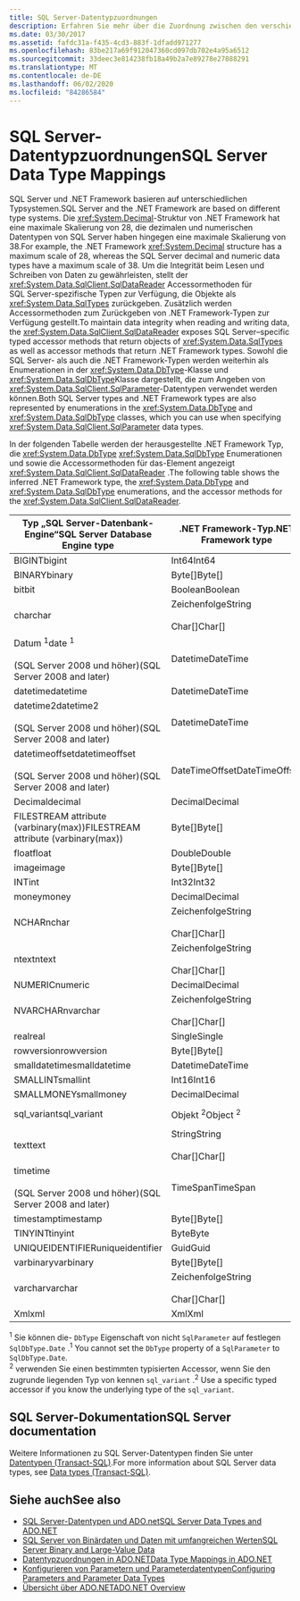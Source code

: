 ```yaml
---
title: SQL Server-Datentypzuordnungen
description: Erfahren Sie mehr über die Zuordnung zwischen den verschiedenen Typsystemen für SQL Server und die .NET Framework. In diesem Artikel wird zusammengefasst, wie die Systeme in ADO.net interagieren.
ms.date: 03/30/2017
ms.assetid: fafdc31a-f435-4cd3-883f-1dfadd971277
ms.openlocfilehash: 83be217a69f912047360cd097db702e4a95a6512
ms.sourcegitcommit: 33deec3e814238fb18a49b2a7e89278e27888291
ms.translationtype: MT
ms.contentlocale: de-DE
ms.lasthandoff: 06/02/2020
ms.locfileid: "84286584"
---
```

# <a name="sql-server-data-type-mappings"></a><span data-ttu-id="2a8a4-104">SQL Server-Datentypzuordnungen</span><span class="sxs-lookup"><span data-stu-id="2a8a4-104">SQL Server Data Type Mappings</span></span>
<span data-ttu-id="2a8a4-105">SQL Server und .NET Framework basieren auf unterschiedlichen Typsystemen.</span><span class="sxs-lookup"><span data-stu-id="2a8a4-105">SQL Server and the .NET Framework are based on different type systems.</span></span> <span data-ttu-id="2a8a4-106">Die <xref:System.Decimal>-Struktur von .NET Framework hat eine maximale Skalierung von 28, die dezimalen und numerischen Datentypen von SQL Server haben hingegen eine maximale Skalierung von 38.</span><span class="sxs-lookup"><span data-stu-id="2a8a4-106">For example, the .NET Framework <xref:System.Decimal> structure has a maximum scale of 28, whereas the SQL Server decimal and numeric data types have a maximum scale of 38.</span></span> <span data-ttu-id="2a8a4-107">Um die Integrität beim Lesen und Schreiben von Daten zu gewährleisten, stellt der <xref:System.Data.SqlClient.SqlDataReader> Accessormethoden für SQL Server-spezifische Typen zur Verfügung, die Objekte als <xref:System.Data.SqlTypes> zurückgeben. Zusätzlich werden Accessormethoden zum Zurückgeben von .NET Framework-Typen zur Verfügung gestellt.</span><span class="sxs-lookup"><span data-stu-id="2a8a4-107">To maintain data integrity when reading and writing data, the  <xref:System.Data.SqlClient.SqlDataReader> exposes SQL Server–specific typed accessor methods that return objects of <xref:System.Data.SqlTypes> as well as accessor methods that return .NET Framework types.</span></span> <span data-ttu-id="2a8a4-108">Sowohl die SQL Server- als auch die .NET Framework-Typen werden weiterhin als Enumerationen in der <xref:System.Data.DbType>-Klasse und <xref:System.Data.SqlDbType>Klasse dargestellt, die zum Angeben von <xref:System.Data.SqlClient.SqlParameter>-Datentypen verwendet werden können.</span><span class="sxs-lookup"><span data-stu-id="2a8a4-108">Both SQL Server types and .NET Framework types are also represented by enumerations in the <xref:System.Data.DbType> and <xref:System.Data.SqlDbType> classes, which you can use when specifying <xref:System.Data.SqlClient.SqlParameter> data types.</span></span>  
  
 <span data-ttu-id="2a8a4-109">In der folgenden Tabelle werden der herausgestellte .NET Framework Typ, die <xref:System.Data.DbType> <xref:System.Data.SqlDbType> Enumerationen und sowie die Accessormethoden für das-Element angezeigt <xref:System.Data.SqlClient.SqlDataReader> .</span><span class="sxs-lookup"><span data-stu-id="2a8a4-109">The following table shows the inferred .NET Framework type, the <xref:System.Data.DbType> and <xref:System.Data.SqlDbType> enumerations, and the accessor methods for the <xref:System.Data.SqlClient.SqlDataReader>.</span></span>  
  
|<span data-ttu-id="2a8a4-110">Typ „SQL Server-Datenbank-Engine“</span><span class="sxs-lookup"><span data-stu-id="2a8a4-110">SQL Server Database Engine type</span></span>|<span data-ttu-id="2a8a4-111">.NET Framework-Typ</span><span class="sxs-lookup"><span data-stu-id="2a8a4-111">.NET Framework type</span></span>|<span data-ttu-id="2a8a4-112">SqlDbType-Enumeration</span><span class="sxs-lookup"><span data-stu-id="2a8a4-112">SqlDbType enumeration</span></span>|<span data-ttu-id="2a8a4-113">SqlDataReader-Accessor vom Typ SqlTypes</span><span class="sxs-lookup"><span data-stu-id="2a8a4-113">SqlDataReader SqlTypes typed accessor</span></span>|<span data-ttu-id="2a8a4-114">DbType-Enumeration</span><span class="sxs-lookup"><span data-stu-id="2a8a4-114">DbType enumeration</span></span>|<span data-ttu-id="2a8a4-115">SqlDataReader-Accessor vom DbType-Typ</span><span class="sxs-lookup"><span data-stu-id="2a8a4-115">SqlDataReader DbType typed accessor</span></span>|  
|-------------------------------------|-------------------------|---------------------------|-------------------------------------------|------------------------|-----------------------------------------|  
|<span data-ttu-id="2a8a4-116">BIGINT</span><span class="sxs-lookup"><span data-stu-id="2a8a4-116">bigint</span></span>|<span data-ttu-id="2a8a4-117">Int64</span><span class="sxs-lookup"><span data-stu-id="2a8a4-117">Int64</span></span>|<xref:System.Data.SqlDbType.BigInt>|<xref:System.Data.SqlClient.SqlDataReader.GetSqlInt64%2A>|<xref:System.Data.DbType.Int64>|<xref:System.Data.SqlClient.SqlDataReader.GetInt64%2A>|  
|<span data-ttu-id="2a8a4-118">BINARY</span><span class="sxs-lookup"><span data-stu-id="2a8a4-118">binary</span></span>|<span data-ttu-id="2a8a4-119">Byte[]</span><span class="sxs-lookup"><span data-stu-id="2a8a4-119">Byte[]</span></span>|<xref:System.Data.SqlDbType.VarBinary>|<xref:System.Data.SqlClient.SqlDataReader.GetSqlBinary%2A>|<xref:System.Data.DbType.Binary>|<xref:System.Data.SqlClient.SqlDataReader.GetBytes%2A>|  
|<span data-ttu-id="2a8a4-120">bit</span><span class="sxs-lookup"><span data-stu-id="2a8a4-120">bit</span></span>|<span data-ttu-id="2a8a4-121">Boolean</span><span class="sxs-lookup"><span data-stu-id="2a8a4-121">Boolean</span></span>|<xref:System.Data.SqlDbType.Bit>|<xref:System.Data.SqlClient.SqlDataReader.GetSqlBoolean%2A>|<xref:System.Data.DbType.Boolean>|<xref:System.Data.SqlClient.SqlDataReader.GetBoolean%2A>|  
|<span data-ttu-id="2a8a4-122">char</span><span class="sxs-lookup"><span data-stu-id="2a8a4-122">char</span></span>|<span data-ttu-id="2a8a4-123">Zeichenfolge</span><span class="sxs-lookup"><span data-stu-id="2a8a4-123">String</span></span><br /><br /> <span data-ttu-id="2a8a4-124">Char[]</span><span class="sxs-lookup"><span data-stu-id="2a8a4-124">Char[]</span></span>|<xref:System.Data.SqlDbType.Char>|<xref:System.Data.SqlClient.SqlDataReader.GetSqlString%2A>|<span data-ttu-id="2a8a4-125"><xref:System.Data.DbType.AnsiStringFixedLength>,</span><span class="sxs-lookup"><span data-stu-id="2a8a4-125"><xref:System.Data.DbType.AnsiStringFixedLength>,</span></span><br /><br /> <xref:System.Data.DbType.String>|<xref:System.Data.SqlClient.SqlDataReader.GetString%2A><br /><br /> <xref:System.Data.SqlClient.SqlDataReader.GetChars%2A>|  
|<span data-ttu-id="2a8a4-126">Datum <sup>1</sup></span><span class="sxs-lookup"><span data-stu-id="2a8a4-126">date <sup>1</sup></span></span><br /><br /> <span data-ttu-id="2a8a4-127">(SQL Server 2008 und höher)</span><span class="sxs-lookup"><span data-stu-id="2a8a4-127">(SQL Server 2008 and later)</span></span>|<span data-ttu-id="2a8a4-128">Datetime</span><span class="sxs-lookup"><span data-stu-id="2a8a4-128">DateTime</span></span>|<span data-ttu-id="2a8a4-129"><xref:System.Data.SqlDbType.Date><sup>1</sup></span><span class="sxs-lookup"><span data-stu-id="2a8a4-129"><xref:System.Data.SqlDbType.Date> <sup>1</sup></span></span>|<xref:System.Data.SqlClient.SqlDataReader.GetSqlDateTime%2A>|<span data-ttu-id="2a8a4-130"><xref:System.Data.DbType.Date><sup>1</sup></span><span class="sxs-lookup"><span data-stu-id="2a8a4-130"><xref:System.Data.DbType.Date> <sup>1</sup></span></span>|<xref:System.Data.SqlClient.SqlDataReader.GetDateTime%2A>|  
|<span data-ttu-id="2a8a4-131">datetime</span><span class="sxs-lookup"><span data-stu-id="2a8a4-131">datetime</span></span>|<span data-ttu-id="2a8a4-132">Datetime</span><span class="sxs-lookup"><span data-stu-id="2a8a4-132">DateTime</span></span>|<xref:System.Data.SqlDbType.DateTime>|<xref:System.Data.SqlClient.SqlDataReader.GetSqlDateTime%2A>|<xref:System.Data.DbType.DateTime>|<xref:System.Data.SqlClient.SqlDataReader.GetDateTime%2A>|  
|<span data-ttu-id="2a8a4-133">datetime2</span><span class="sxs-lookup"><span data-stu-id="2a8a4-133">datetime2</span></span><br /><br /> <span data-ttu-id="2a8a4-134">(SQL Server 2008 und höher)</span><span class="sxs-lookup"><span data-stu-id="2a8a4-134">(SQL Server 2008 and later)</span></span>|<span data-ttu-id="2a8a4-135">Datetime</span><span class="sxs-lookup"><span data-stu-id="2a8a4-135">DateTime</span></span>|<xref:System.Data.SqlDbType.DateTime2>|<span data-ttu-id="2a8a4-136">Keine</span><span class="sxs-lookup"><span data-stu-id="2a8a4-136">None</span></span>|<xref:System.Data.DbType.DateTime2>|<xref:System.Data.SqlClient.SqlDataReader.GetDateTime%2A>|  
|<span data-ttu-id="2a8a4-137">datetimeoffset</span><span class="sxs-lookup"><span data-stu-id="2a8a4-137">datetimeoffset</span></span><br /><br /> <span data-ttu-id="2a8a4-138">(SQL Server 2008 und höher)</span><span class="sxs-lookup"><span data-stu-id="2a8a4-138">(SQL Server 2008 and later)</span></span>|<span data-ttu-id="2a8a4-139">DateTimeOffset</span><span class="sxs-lookup"><span data-stu-id="2a8a4-139">DateTimeOffset</span></span>|<xref:System.Data.SqlDbType.DateTimeOffset>|<span data-ttu-id="2a8a4-140">Keine</span><span class="sxs-lookup"><span data-stu-id="2a8a4-140">none</span></span>|<xref:System.Data.DbType.DateTimeOffset>|<xref:System.Data.SqlClient.SqlDataReader.GetDateTimeOffset%2A>|  
|<span data-ttu-id="2a8a4-141">Decimal</span><span class="sxs-lookup"><span data-stu-id="2a8a4-141">decimal</span></span>|<span data-ttu-id="2a8a4-142">Decimal</span><span class="sxs-lookup"><span data-stu-id="2a8a4-142">Decimal</span></span>|<xref:System.Data.SqlDbType.Decimal>|<xref:System.Data.SqlClient.SqlDataReader.GetSqlDecimal%2A>|<xref:System.Data.DbType.Decimal>|<xref:System.Data.SqlClient.SqlDataReader.GetDecimal%2A>|  
|<span data-ttu-id="2a8a4-143">FILESTREAM attribute (varbinary(max))</span><span class="sxs-lookup"><span data-stu-id="2a8a4-143">FILESTREAM attribute (varbinary(max))</span></span>|<span data-ttu-id="2a8a4-144">Byte[]</span><span class="sxs-lookup"><span data-stu-id="2a8a4-144">Byte[]</span></span>|<xref:System.Data.SqlDbType.VarBinary>|<xref:System.Data.SqlClient.SqlDataReader.GetSqlBytes%2A>|<xref:System.Data.DbType.Binary>|<xref:System.Data.SqlClient.SqlDataReader.GetBytes%2A>|  
|<span data-ttu-id="2a8a4-145">float</span><span class="sxs-lookup"><span data-stu-id="2a8a4-145">float</span></span>|<span data-ttu-id="2a8a4-146">Double</span><span class="sxs-lookup"><span data-stu-id="2a8a4-146">Double</span></span>|<xref:System.Data.SqlDbType.Float>|<xref:System.Data.SqlClient.SqlDataReader.GetSqlDouble%2A>|<xref:System.Data.DbType.Double>|<xref:System.Data.SqlClient.SqlDataReader.GetDouble%2A>|  
|<span data-ttu-id="2a8a4-147">image</span><span class="sxs-lookup"><span data-stu-id="2a8a4-147">image</span></span>|<span data-ttu-id="2a8a4-148">Byte[]</span><span class="sxs-lookup"><span data-stu-id="2a8a4-148">Byte[]</span></span>|<xref:System.Data.SqlDbType.Binary>|<xref:System.Data.SqlClient.SqlDataReader.GetSqlBinary%2A>|<xref:System.Data.DbType.Binary>|<xref:System.Data.SqlClient.SqlDataReader.GetBytes%2A>|  
|<span data-ttu-id="2a8a4-149">INT</span><span class="sxs-lookup"><span data-stu-id="2a8a4-149">int</span></span>|<span data-ttu-id="2a8a4-150">Int32</span><span class="sxs-lookup"><span data-stu-id="2a8a4-150">Int32</span></span>|<xref:System.Data.SqlDbType.Int>|<xref:System.Data.SqlClient.SqlDataReader.GetSqlInt32%2A>|<xref:System.Data.DbType.Int32>|<xref:System.Data.SqlClient.SqlDataReader.GetInt32%2A>|  
|<span data-ttu-id="2a8a4-151">money</span><span class="sxs-lookup"><span data-stu-id="2a8a4-151">money</span></span>|<span data-ttu-id="2a8a4-152">Decimal</span><span class="sxs-lookup"><span data-stu-id="2a8a4-152">Decimal</span></span>|<xref:System.Data.SqlDbType.Money>|<xref:System.Data.SqlClient.SqlDataReader.GetSqlMoney%2A>|<xref:System.Data.DbType.Decimal>|<xref:System.Data.SqlClient.SqlDataReader.GetDecimal%2A>|  
|<span data-ttu-id="2a8a4-153">NCHAR</span><span class="sxs-lookup"><span data-stu-id="2a8a4-153">nchar</span></span>|<span data-ttu-id="2a8a4-154">Zeichenfolge</span><span class="sxs-lookup"><span data-stu-id="2a8a4-154">String</span></span><br /><br /> <span data-ttu-id="2a8a4-155">Char[]</span><span class="sxs-lookup"><span data-stu-id="2a8a4-155">Char[]</span></span>|<xref:System.Data.SqlDbType.NChar>|<xref:System.Data.SqlClient.SqlDataReader.GetSqlString%2A>|<xref:System.Data.DbType.StringFixedLength>|<xref:System.Data.SqlClient.SqlDataReader.GetString%2A><br /><br /> <xref:System.Data.SqlClient.SqlDataReader.GetChars%2A>|  
|<span data-ttu-id="2a8a4-156">ntext</span><span class="sxs-lookup"><span data-stu-id="2a8a4-156">ntext</span></span>|<span data-ttu-id="2a8a4-157">Zeichenfolge</span><span class="sxs-lookup"><span data-stu-id="2a8a4-157">String</span></span><br /><br /> <span data-ttu-id="2a8a4-158">Char[]</span><span class="sxs-lookup"><span data-stu-id="2a8a4-158">Char[]</span></span>|<xref:System.Data.SqlDbType.NText>|<xref:System.Data.SqlClient.SqlDataReader.GetSqlString%2A>|<xref:System.Data.DbType.String>|<xref:System.Data.SqlClient.SqlDataReader.GetString%2A><br /><br /> <xref:System.Data.SqlClient.SqlDataReader.GetChars%2A>|  
|<span data-ttu-id="2a8a4-159">NUMERIC</span><span class="sxs-lookup"><span data-stu-id="2a8a4-159">numeric</span></span>|<span data-ttu-id="2a8a4-160">Decimal</span><span class="sxs-lookup"><span data-stu-id="2a8a4-160">Decimal</span></span>|<xref:System.Data.SqlDbType.Decimal>|<xref:System.Data.SqlClient.SqlDataReader.GetSqlDecimal%2A>|<xref:System.Data.DbType.Decimal>|<xref:System.Data.SqlClient.SqlDataReader.GetDecimal%2A>|  
|<span data-ttu-id="2a8a4-161">NVARCHAR</span><span class="sxs-lookup"><span data-stu-id="2a8a4-161">nvarchar</span></span>|<span data-ttu-id="2a8a4-162">Zeichenfolge</span><span class="sxs-lookup"><span data-stu-id="2a8a4-162">String</span></span><br /><br /> <span data-ttu-id="2a8a4-163">Char[]</span><span class="sxs-lookup"><span data-stu-id="2a8a4-163">Char[]</span></span>|<xref:System.Data.SqlDbType.NVarChar>|<xref:System.Data.SqlClient.SqlDataReader.GetSqlString%2A>|<xref:System.Data.DbType.String>|<xref:System.Data.SqlClient.SqlDataReader.GetString%2A><br /><br /> <xref:System.Data.SqlClient.SqlDataReader.GetChars%2A>|  
|<span data-ttu-id="2a8a4-164">real</span><span class="sxs-lookup"><span data-stu-id="2a8a4-164">real</span></span>|<span data-ttu-id="2a8a4-165">Single</span><span class="sxs-lookup"><span data-stu-id="2a8a4-165">Single</span></span>|<xref:System.Data.SqlDbType.Real>|<xref:System.Data.SqlClient.SqlDataReader.GetSqlSingle%2A>|<xref:System.Data.DbType.Single>|<xref:System.Data.SqlClient.SqlDataReader.GetFloat%2A>|  
|<span data-ttu-id="2a8a4-166">rowversion</span><span class="sxs-lookup"><span data-stu-id="2a8a4-166">rowversion</span></span>|<span data-ttu-id="2a8a4-167">Byte[]</span><span class="sxs-lookup"><span data-stu-id="2a8a4-167">Byte[]</span></span>|<xref:System.Data.SqlDbType.Timestamp>|<xref:System.Data.SqlClient.SqlDataReader.GetSqlBinary%2A>|<xref:System.Data.DbType.Binary>|<xref:System.Data.SqlClient.SqlDataReader.GetBytes%2A>|  
|<span data-ttu-id="2a8a4-168">smalldatetime</span><span class="sxs-lookup"><span data-stu-id="2a8a4-168">smalldatetime</span></span>|<span data-ttu-id="2a8a4-169">Datetime</span><span class="sxs-lookup"><span data-stu-id="2a8a4-169">DateTime</span></span>|<xref:System.Data.SqlDbType.DateTime>|<xref:System.Data.SqlClient.SqlDataReader.GetSqlDateTime%2A>|<xref:System.Data.DbType.DateTime>|<xref:System.Data.SqlClient.SqlDataReader.GetDateTime%2A>|  
|<span data-ttu-id="2a8a4-170">SMALLINT</span><span class="sxs-lookup"><span data-stu-id="2a8a4-170">smallint</span></span>|<span data-ttu-id="2a8a4-171">Int16</span><span class="sxs-lookup"><span data-stu-id="2a8a4-171">Int16</span></span>|<xref:System.Data.SqlDbType.SmallInt>|<xref:System.Data.SqlClient.SqlDataReader.GetSqlInt16%2A>|<xref:System.Data.DbType.Int16>|<xref:System.Data.SqlClient.SqlDataReader.GetInt16%2A>|  
|<span data-ttu-id="2a8a4-172">SMALLMONEY</span><span class="sxs-lookup"><span data-stu-id="2a8a4-172">smallmoney</span></span>|<span data-ttu-id="2a8a4-173">Decimal</span><span class="sxs-lookup"><span data-stu-id="2a8a4-173">Decimal</span></span>|<xref:System.Data.SqlDbType.SmallMoney>|<xref:System.Data.SqlClient.SqlDataReader.GetSqlMoney%2A>|<xref:System.Data.DbType.Decimal>|<xref:System.Data.SqlClient.SqlDataReader.GetDecimal%2A>|  
|<span data-ttu-id="2a8a4-174">sql_variant</span><span class="sxs-lookup"><span data-stu-id="2a8a4-174">sql_variant</span></span>|<span data-ttu-id="2a8a4-175">Objekt <sup>2</sup></span><span class="sxs-lookup"><span data-stu-id="2a8a4-175">Object <sup>2</sup></span></span>|<xref:System.Data.SqlDbType.Variant>|<span data-ttu-id="2a8a4-176"><xref:System.Data.SqlClient.SqlDataReader.GetSqlValue%2A><sup>2</sup></span><span class="sxs-lookup"><span data-stu-id="2a8a4-176"><xref:System.Data.SqlClient.SqlDataReader.GetSqlValue%2A> <sup>2</sup></span></span>|<xref:System.Data.DbType.Object>|<span data-ttu-id="2a8a4-177"><xref:System.Data.SqlClient.SqlDataReader.GetValue%2A><sup>2</sup></span><span class="sxs-lookup"><span data-stu-id="2a8a4-177"><xref:System.Data.SqlClient.SqlDataReader.GetValue%2A> <sup>2</sup></span></span>|  
|<span data-ttu-id="2a8a4-178">text</span><span class="sxs-lookup"><span data-stu-id="2a8a4-178">text</span></span>|<span data-ttu-id="2a8a4-179">String</span><span class="sxs-lookup"><span data-stu-id="2a8a4-179">String</span></span><br /><br /> <span data-ttu-id="2a8a4-180">Char[]</span><span class="sxs-lookup"><span data-stu-id="2a8a4-180">Char[]</span></span>|<xref:System.Data.SqlDbType.Text>|<xref:System.Data.SqlClient.SqlDataReader.GetSqlString%2A>|<xref:System.Data.DbType.String>|<xref:System.Data.SqlClient.SqlDataReader.GetString%2A><br /><br /> <xref:System.Data.SqlClient.SqlDataReader.GetChars%2A>|  
|<span data-ttu-id="2a8a4-181">time</span><span class="sxs-lookup"><span data-stu-id="2a8a4-181">time</span></span><br /><br /> <span data-ttu-id="2a8a4-182">(SQL Server 2008 und höher)</span><span class="sxs-lookup"><span data-stu-id="2a8a4-182">(SQL Server 2008 and later)</span></span>|<span data-ttu-id="2a8a4-183">TimeSpan</span><span class="sxs-lookup"><span data-stu-id="2a8a4-183">TimeSpan</span></span>|<xref:System.Data.SqlDbType.Time>|<span data-ttu-id="2a8a4-184">Keine</span><span class="sxs-lookup"><span data-stu-id="2a8a4-184">none</span></span>|<xref:System.Data.DbType.Time>|<xref:System.Data.SqlClient.SqlDataReader.GetDateTime%2A>|  
|<span data-ttu-id="2a8a4-185">timestamp</span><span class="sxs-lookup"><span data-stu-id="2a8a4-185">timestamp</span></span>|<span data-ttu-id="2a8a4-186">Byte[]</span><span class="sxs-lookup"><span data-stu-id="2a8a4-186">Byte[]</span></span>|<xref:System.Data.SqlDbType.Timestamp>|<xref:System.Data.SqlClient.SqlDataReader.GetSqlBinary%2A>|<xref:System.Data.DbType.Binary>|<xref:System.Data.SqlClient.SqlDataReader.GetBytes%2A>|  
|<span data-ttu-id="2a8a4-187">TINYINT</span><span class="sxs-lookup"><span data-stu-id="2a8a4-187">tinyint</span></span>|<span data-ttu-id="2a8a4-188">Byte</span><span class="sxs-lookup"><span data-stu-id="2a8a4-188">Byte</span></span>|<xref:System.Data.SqlDbType.TinyInt>|<xref:System.Data.SqlClient.SqlDataReader.GetSqlByte%2A>|<xref:System.Data.DbType.Byte>|<xref:System.Data.SqlClient.SqlDataReader.GetByte%2A>|  
|<span data-ttu-id="2a8a4-189">UNIQUEIDENTIFIER</span><span class="sxs-lookup"><span data-stu-id="2a8a4-189">uniqueidentifier</span></span>|<span data-ttu-id="2a8a4-190">Guid</span><span class="sxs-lookup"><span data-stu-id="2a8a4-190">Guid</span></span>|<xref:System.Data.SqlDbType.UniqueIdentifier>|<xref:System.Data.SqlClient.SqlDataReader.GetSqlGuid%2A>|<xref:System.Data.DbType.Guid>|<xref:System.Data.SqlClient.SqlDataReader.GetGuid%2A>|  
|<span data-ttu-id="2a8a4-191">varbinary</span><span class="sxs-lookup"><span data-stu-id="2a8a4-191">varbinary</span></span>|<span data-ttu-id="2a8a4-192">Byte[]</span><span class="sxs-lookup"><span data-stu-id="2a8a4-192">Byte[]</span></span>|<xref:System.Data.SqlDbType.VarBinary>|<xref:System.Data.SqlClient.SqlDataReader.GetSqlBinary%2A>|<xref:System.Data.DbType.Binary>|<xref:System.Data.SqlClient.SqlDataReader.GetBytes%2A>|  
|<span data-ttu-id="2a8a4-193">varchar</span><span class="sxs-lookup"><span data-stu-id="2a8a4-193">varchar</span></span>|<span data-ttu-id="2a8a4-194">Zeichenfolge</span><span class="sxs-lookup"><span data-stu-id="2a8a4-194">String</span></span><br /><br /> <span data-ttu-id="2a8a4-195">Char[]</span><span class="sxs-lookup"><span data-stu-id="2a8a4-195">Char[]</span></span>|<xref:System.Data.SqlDbType.VarChar>|<xref:System.Data.SqlClient.SqlDataReader.GetSqlString%2A>|<span data-ttu-id="2a8a4-196"><xref:System.Data.DbType.AnsiString>, <xref:System.Data.DbType.String></span><span class="sxs-lookup"><span data-stu-id="2a8a4-196"><xref:System.Data.DbType.AnsiString>, <xref:System.Data.DbType.String></span></span>|<xref:System.Data.SqlClient.SqlDataReader.GetString%2A><br /><br /> <xref:System.Data.SqlClient.SqlDataReader.GetChars%2A>|  
|<span data-ttu-id="2a8a4-197">Xml</span><span class="sxs-lookup"><span data-stu-id="2a8a4-197">xml</span></span>|<span data-ttu-id="2a8a4-198">Xml</span><span class="sxs-lookup"><span data-stu-id="2a8a4-198">Xml</span></span>|<xref:System.Data.SqlDbType.Xml>|<xref:System.Data.SqlClient.SqlDataReader.GetSqlXml%2A>|<xref:System.Data.DbType.Xml>|<span data-ttu-id="2a8a4-199">Keine</span><span class="sxs-lookup"><span data-stu-id="2a8a4-199">none</span></span>|  
  
<span data-ttu-id="2a8a4-200"><sup>1</sup> Sie können die- `DbType` Eigenschaft von nicht `SqlParameter` auf festlegen `SqlDbType.Date` .</span><span class="sxs-lookup"><span data-stu-id="2a8a4-200"><sup>1</sup> You cannot set the `DbType` property of a `SqlParameter` to `SqlDbType.Date`.</span></span>  
<span data-ttu-id="2a8a4-201"><sup>2</sup> verwenden Sie einen bestimmten typisierten Accessor, wenn Sie den zugrunde liegenden Typ von kennen `sql_variant` .</span><span class="sxs-lookup"><span data-stu-id="2a8a4-201"><sup>2</sup> Use a specific typed accessor if you know the underlying type of the `sql_variant`.</span></span>  
  
## <a name="sql-server-documentation"></a><span data-ttu-id="2a8a4-202">SQL Server-Dokumentation</span><span class="sxs-lookup"><span data-stu-id="2a8a4-202">SQL Server documentation</span></span>

<span data-ttu-id="2a8a4-203">Weitere Informationen zu SQL Server-Datentypen finden Sie unter [Datentypen (Transact-SQL)](/sql/t-sql/data-types/data-types-transact-sql).</span><span class="sxs-lookup"><span data-stu-id="2a8a4-203">For more information about SQL Server data types, see [Data types (Transact-SQL)](/sql/t-sql/data-types/data-types-transact-sql).</span></span>
  
## <a name="see-also"></a><span data-ttu-id="2a8a4-204">Siehe auch</span><span class="sxs-lookup"><span data-stu-id="2a8a4-204">See also</span></span>

- [<span data-ttu-id="2a8a4-205">SQL Server-Datentypen und ADO.net</span><span class="sxs-lookup"><span data-stu-id="2a8a4-205">SQL Server Data Types and ADO.NET</span></span>](./sql/sql-server-data-types.md)
- [<span data-ttu-id="2a8a4-206">SQL Server von Binärdaten und Daten mit umfangreichen Werten</span><span class="sxs-lookup"><span data-stu-id="2a8a4-206">SQL Server Binary and Large-Value Data</span></span>](./sql/sql-server-binary-and-large-value-data.md)
- [<span data-ttu-id="2a8a4-207">Datentypzuordnungen in ADO.NET</span><span class="sxs-lookup"><span data-stu-id="2a8a4-207">Data Type Mappings in ADO.NET</span></span>](data-type-mappings-in-ado-net.md)
- [<span data-ttu-id="2a8a4-208">Konfigurieren von Parametern und Parameterdatentypen</span><span class="sxs-lookup"><span data-stu-id="2a8a4-208">Configuring Parameters and Parameter Data Types</span></span>](configuring-parameters-and-parameter-data-types.md)
- [<span data-ttu-id="2a8a4-209">Übersicht über ADO.NET</span><span class="sxs-lookup"><span data-stu-id="2a8a4-209">ADO.NET Overview</span></span>](ado-net-overview.md)
